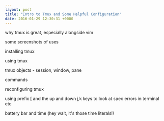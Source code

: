 ```yaml
---
layout: post
title: "Intro to Tmux and Some Helpful Configuration"
date: 2016-01-29 12:30:31 +0000
---
```


why tmux is great, especially alongside vim

some screenshots of uses

installing tmux

using tmux

tmux objects - session, window, pane

commands

reconfiguring tmux

using prefix [ and the up and down j,k keys to look at spec errors in terminal etc

battery bar and time (hey wait, it's those time literals!)


